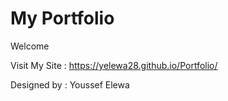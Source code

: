 # My Portfolio 
Welcome 

Visit My Site : https://yelewa28.github.io/Portfolio/

Designed by : Youssef Elewa
